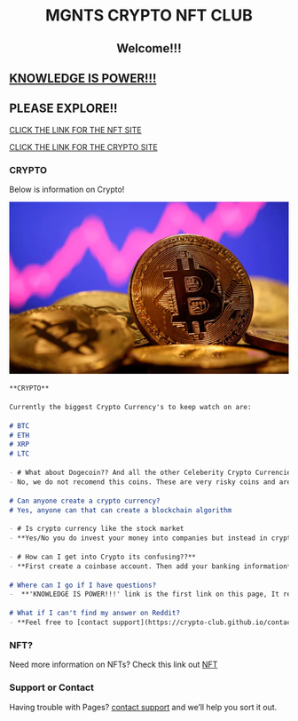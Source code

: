 <h1 align="center">MGNTS CRYPTO NFT CLUB</h1>
<h2 align="center">Welcome!!!</h2>

## [KNOWLEDGE IS POWER!!!](https://www.reddit.com/r/CryptoCurrency/) 

## PLEASE EXPLORE!!

[CLICK THE LINK FOR THE NFT SITE](https://crypto-club.github.io/nft/) 

[CLICK THE LINK FOR THE CRYPTO SITE](https://crypto-club.github.io/)

### CRYPTO

Below is information on Crypto!

![alt text](https://github.com/crypto-club/crypto-club.github.io/blob/main/image1.png?raw=true)

```markdown
**CRYPTO**

Currently the biggest Crypto Currency's to keep watch on are:

# BTC
# ETH
# XRP
# LTC

- # What about Dogecoin?? And all the other Celeberity Crypto Currencies!?
- No, we do not recomend this coins. These are very risky coins and are huge gambles

# Can anyone create a crypto currency?
# Yes, anyone can that can create a blockchain algorithm

- # Is crypto currency like the stock market
- **Yes/No you do invest your money into companies but instead in crypto its block chanin algorithms** **The Crypto Market runs 24/7** **The stock market opens at 8am and closes at 6pm**

- # How can I get into Crypto its confusing??**
- **First create a coinbase account. Then add your banking information** **Now your ready to buy crypto. Yes! its that easy**

# Where can I go if I have questions?
-  **'KNOWLEDGE IS POWER!!!' link is the first link on this page, It redirects you to the reddit crypto forum. Many questions you may have are answered here**

# What if I can't find my answer on Reddit?
- **Feel free to [contact support](https://crypto-club.github.io/contact-us/)**

```
### NFT?

Need more information on NFTs? Check this link out [NFT](https://crypto-club.github.io/nft/)

### Support or Contact

Having trouble with Pages? [contact support](https://crypto-club.github.io/contact-us/) and we’ll help you sort it out.

